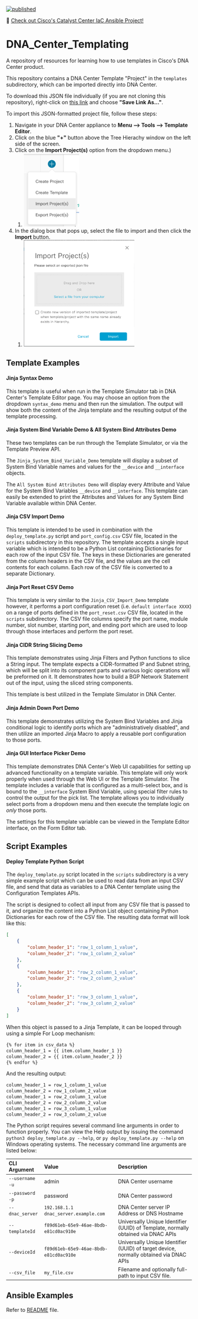 [![published](https://static.production.devnetcloud.com/codeexchange/assets/images/devnet-published.svg)](https://developer.cisco.com/codeexchange/github/repo/miarond/DNA_Center_Templating)

:star2: [Check out Cisco's Catalyst Center IaC Ansible Project!](https://github.com/cisco-en-programmability/catalyst-center-ansible-iac/tree/main/workflows/device_templates)

# DNA_Center_Templating
A repository of resources for learning how to use templates in Cisco's DNA Center product.

This repository contains a DNA Center Template "Project" in the `templates` subdirectory, which can be imported directly into DNA Center.  

To download this JSON file individually (if you are not cloning this repository), right-click on [this link](https://github.com/miarond/DNA_Center_Templating/raw/main/templates/Jinja_Template_Demos_Project.json) and choose **"Save Link As..."**.

To import this JSON-formatted project file, follow these steps:

1. Navigate in your DNA Center appliance to **Menu --> Tools --> Template Editor**.
2. Click on the blue **"+"** button above the Tree Hierachy window on the left side of the screen.
3. Click on the **Import Project(s)** option from the dropdown menu.)
    1. <img src="/assets/add_button.png" alt="Add button" width="150" />
4. In the dialog box that pops up, select the file to import and then click the **Import** button.
    1. <img src="/assets/import_window.png" alt="Import window" width="300" />

## Template Examples

#### Jinja Syntax Demo

This template is useful when run in the Template Simulator tab in DNA Center's Template Editor page.  You may choose an option from the dropdown `syntax_demo` menu and then run the simulation.  The output will show both the content of the Jinja template and the resulting output of the template processing.

#### Jinja System Bind Variable Demo & All System Bind Attributes Demo

These two templates can be run through the Template Simulator, or via the Template Preview API.  

The `Jinja_System_Bind_Variable_Demo` template will display a subset of System Bind Variable names and values for the `__device` and `__interface` objects.

The `All System Bind Attributes Demo` will display every Attribute and Value for the System Bind Variables `__device` and `__interface`.  This template can easily be extended to print the Attributes and Values for any System Bind Variable available within DNA Center.

#### Jinja CSV Import Demo

This template is intended to be used in combination with the `deploy_template.py` script and `port_config.csv` CSV file, located in the `scripts` subdirectory in this repository.  The template accepts a single input variable which is intended to be a Python List containing Dictionaries for each row of the input CSV file.  The keys in these Dictionaries are generated from the column headers in the CSV file, and the values are the cell contents for each column.  Each row of the CSV file is converted to a separate Dictionary.

#### Jinja Port Reset CSV Demo

This template is very similar to the `Jinja_CSV_Import_Demo` template however, it performs a port configuration reset (i.e. `default interface XXXX`) on a range of ports defined in the `port_reset.csv` CSV file, located in the `scripts` subdirectory.  The CSV file columns specify the port name, module number, slot number, starting port, and ending port which are used to loop through those interfaces and perform the port reset.

#### Jinja CIDR String Slicing Demo

This template demonstrates using Jinja Filters and Python functions to slice a String input.  The template expects a CIDR-formatted IP and Subnet string, which will be split into its component parts and various logic operations will be preformed on it.  It demonstrates how to build a BGP Network Statement out of the input, using the sliced string components.

This template is best utilized in the Template Simulator in DNA Center.

#### Jinja Admin Down Port Demo

This template demonstrates utilizing the System Bind Variables and Jinja conditional logic to identify ports which are "administratively disabled", and then utilize an imported Jinja Macro to apply a reusable port configuration to those ports.

#### Jinja GUI Interface Picker Demo

This template demonstrates DNA Center's Web UI capabilities for setting up advanced functionality on a template variable.  This template will only work properly when used through the Web UI or the Template Simulator.  The template includes a variable that is configured as a multi-select box, and is bound to the `__interface` System Bind Variable, using special filter rules to control the output for the pick list.  The template allows you to individually select ports from a dropdown menu and then execute the template logic on *only* those ports.

The settings for this template variable can be viewed in the Template Editor interface, on the Form Editor tab.

## Script Examples

#### Deploy Template Python Script

The `deploy_template.py` script located in the `scripts` subdirectory is a very simple example script which can be used to read data from an input CSV file, and send that data as variables to a DNA Center template using the Configuration Templates APIs.

The script is designed to collect all input from any CSV file that is passed to it, and organize the content into a Python List object containing Python Dictionaries for each row of the CSV file.  The resulting data format will look like this:

```json
[
    {
        "column_header_1": "row_1_column_1_value",
        "column_header_2": "row_1_column_2_value"
    },
    {
        "column_header_1": "row_2_column_1_value",
        "column_header_2": "row_2_column_2_value"
    },
    {
        "column_header_1": "row_3_column_1_value",
        "column_header_2": "row_3_column_2_value"
    }
]
```

When this object is passed to a Jinja Template, it can be looped through using a simple For Loop mechanism:

```jinja
{% for item in csv_data %}
column_header_1 = {{ item.column_header_1 }}
column_header_2 = {{ item.column_header_2 }}
{% endfor %}
```
And the resulting output:

```
column_header_1 = row_1_column_1_value
column_header_2 = row_1_column_2_value
column_header_1 = row_2_column_1_value
column_header_2 = row_2_column_2_value
column_header_1 = row_3_column_1_value
column_header_2 = row_3_column_2_value
```

The Python script requires several command line arguments in order to function properly.  You can view the Help output by issuing the command `python3 deploy_template.py --help`, or `py deploy_template.py --help` on Windows operating systems.  The necessary command line arguments are listed below:

| CLI Argument | Value | Description |
| :--- | :--- | :--- |
| `--username`</br>`-u` | admin | DNA Center username |
| `--password`</br>`-p` | password | DNA Center password |
| `--dnac_server` | `192.168.1.1`</br>`dnac_server.example.com` | DNA Center server IP Address or DNS Hostname |
| `--templateId` | `f89d61eb-65e9-46ae-8bdb-e81cd0ac910e` | Universally Unique Identifier (UUID) of Template, normally obtained via DNAC APIs |
| `--deviceId` | `f89d61eb-65e9-46ae-8bdb-e81cd0ac910e` | Universally Unique Identifier (UUID) of target device, normally obtained via DNAC APIs |
| `--csv_file` | `my_file.csv` | Filename and optionally full-path to input CSV file. |

## Ansible Examples

Refer to [README](/ansible/README.md) file.
